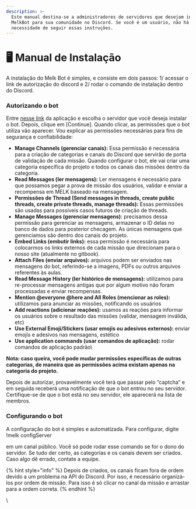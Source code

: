 ```yaml
---
description: >-
  Este manual destina-se a administradores de servidores que desejam instalar o
  MelkBot para sua comunidade no Discord. Se você é um usuário, não há
  necessidade de seguir essas instruções.
---
```


# 🖥 Manual de Instalação

A instalação do Melk Bot é simples, e consiste em dois passos: 1/ acessar o link de autorização do discord e 2/ rodar o comando de instalação dentro do Discord.&#x20;

### Autorizando o bot

Entre [nesse link](https://discord.com/api/oauth2/authorize?client\_id=933510731398266880\&permissions=534723947600\&scope=bot) da aplicação e escolha o servidor que você deseja instalar o bot. Depois, clique em \[Continue]. Quando clicar, as permissões que o bot utiliza vão aparecer. Vou explicar as permissões necessárias para fins de segurança e confiabilidade:

* **Manage Channels (gerenciar canais):** Essa permissão é necessária para a criação de categorias e canais do Discord que servirão de porta de validação de cada missão. Quando configurar o bot, ele vai criar uma categoria específica do projeto e todos os canais das missões dentro da categoria.
* **Read Messages (ler mensagens):** Ler mensagens é necessário para que possamos pegar a prova de missão dos usuários, validar e enviar a recompensa em MELK baseado na mensagem.
* **Permissões de Thread (Send messages in threads, create public threads, create private threads, manage threads):** Essas permissões são usadas para possíveis casos futuros de criação de threads.
* **Manage Messages (gerenciar mensagens)**: precisamos dessa permissão para gerenciar as mensagens, armazenar o ID delas no banco de dados para posterior checagem. As únicas mensagens que gerenciamos são dentro dos canais do projeto.
* **Embed Links (embutir links):** essa permissão é necessária para colocarmos os links externos de cada missão que direcionam para o nosso site (atualmente no gitbook).
* **Attach Files (enviar arquivos):** arquivos podem ser enviados nas mensagens do bot, referindo-se a imagens, PDFs ou outros arquivos referentes às aulas.
* **Read Message History (ler histórico de mensagens):** utilizamos para re-processar mensagens antigas que por algum motivo não foram processadas e enviar recompensas.
* **Mention @everyone @here and All Roles (mencionar as roles):** utilizamos para anunciar as missões, notificando os usuários
* **Add reactions (adicionar reações):** usamos as reações para informar os usuários sobre o resultado das missões (validar, mensagem inválida, etc)
* **Use External Emoji/Stickers (usar emojis ou adesivos externos):** enviar emojis e adesivos nas mensagens, estético
* **Use application commands (usar comandos de aplicação):** rodar comandos de aplicação padrão\


**Nota: caso queira, você pode mudar permissões específicas de outras categorias, de maneira que as permissões acima existam apenas na categoria do projeto.**

Depois de autorizar, provavelmente você terá que passar pelo “captcha” e em seguida receberá uma notificação de que o bot entrou no seu servidor. Certifique-se de que o bot está no seu servidor, ele aparecerá na lista de membros.

### Configurando o bot

A configuração do bot é simples e automatizada. Para configurar, digite !melk configServer

em um canal público. Você só pode rodar esse comando se for o dono do servidor. Se tudo der certo, as categorias e os canais devem ser criados. Caso algo dê errado, contate a equipe.

{% hint style="info" %}
Depois de criados, os canais ficam fora de ordem devido a um problema na API do Discord. Por isso, é necessário organizá-los por ordem de missão. Para isso é só clicar no canal da missão e arrastar para a ordem correta.
{% endhint %}

\

